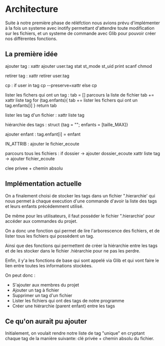# Architecture

Suite à notre première phase de réléfction nous avions prévu d'implémenter à la fois un systeme avec inotify permettant d'attendre toute modification sur les fichiers, et un systeme de commande avec Glib pour pouvoir créer nos différentes fonctions.

## La première idée 

ajouter tag :
    xattr ajouter user.tag
    stat st_mode st_uid
    print scanf
    chmod

retirer tag :
    xattr retirer user.tag

cp :
    if user in tag 
        cp --preserve=xattr
    else
        cp

lister les fichers qui ont un tag :
    tab = []
    parcours la liste de fichier
        tab += xattr liste tag
    for (tag.enfants){
        tab += lister les fichers qui ont un tag.enfants[i]
    }
    return tab

lister les tag d'un fichier :
    xattr liste tag

hiérarchie des tags :
    struct {tag = ""; enfants = [taille_MAX]}

ajouter enfant :
    tag.enfant[i] = enfant

IN_ATTRIB :
    ajouter le fichier_ecoute

parcours tous les fichiers :
    if dossier -> ajouter dossier_ecoute
    xattr liste tag -> ajouter fichier_ecoute

clee privee + chemin absolu

## Implémentation actuelle 

On a finalement choisi de stocker les tags dans un fichier ".hierarchie' qui nous permet à chaque execution d'une commande d'avoir la liste des tags et leurs enfants précédemment utilisé.

De même pour les utilisateurs, il faut posséder le fichier ".hierarchie' pour accéder aux commandes du projet.

On a donc une fonction qui permet de lire l'arborescence des fichiers, et de lister tous les fichiers qui possèdent un tag.

Ainsi que des fonctions qui permettent de créer la hiérarchie entre les tags et de les stocker dans le fichier .hiérarchie pour ne pas les perdre.

Enfin, il y'a les fonctions de base qui sont appelé via Glib et qui vont faire le lien entre toutes les informations stockées.

On peut donc :
- S'ajouter aux membres du projet
- Ajouter un tag à fichier
- Supprimer un tag d'un fichier
- Lister les fichiers qui ont des tags de notre programme
- Créer une hiérarchie (parent enfant) entre les tags

## Ce qu'on aurait pu ajouter

Initialement, on voulait rendre notre liste de tag "unique" en cryptant chaque tag de la manière suivante: clé privée + chemin absolu du fichier.
